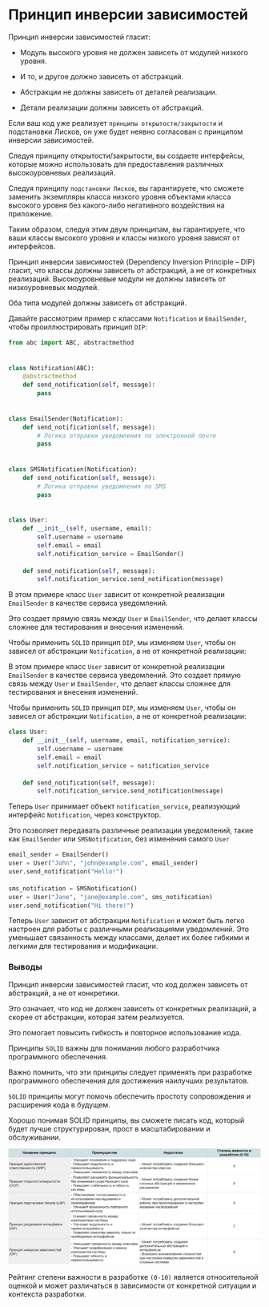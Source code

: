 # Принцип инверсии зависимостей

Принцип инверсии зависимостей гласит:

* Модуль высокого уровня не должен зависеть от модулей низкого уровня. 
* И то, и другое должно зависеть от абстракций. 

* Абстракции не должны зависеть от деталей реализации. 

* Детали реализации должны зависеть от абстракций.

Если ваш код уже реализует `принципы открытости/закрытости` и подстановки Лисков, он уже будет неявно согласован с принципом инверсии зависимостей.  

Следуя принципу открытости/закрытости, вы создаете интерфейсы, которые можно использовать для предоставления различных высокоуровневых реализаций. 

Следуя принципу `подстановки Лисков`, вы гарантируете, что сможете заменить экземпляры класса низкого уровня объектами класса высокого уровня без какого-либо негативного воздействия на приложение. 

Таким образом, следуя этим двум принципам, вы гарантируете, что ваши классы высокого уровня и классы низкого уровня зависят от интерфейсов. 


Принцип инверсии зависимостей (Dependency Inversion Principle – DIP) гласит, что классы должны зависеть от абстракций, а не от конкретных реализаций. Высокоуровневые модули не должны зависеть от низкоуровневых модулей. 

Оба типа модулей должны зависеть от абстракций. 

Давайте рассмотрим пример с классами `Notification` и `EmailSender`, чтобы проиллюстрировать принцип `DIP`:

```python
from abc import ABC, abstractmethod


class Notification(ABC):
    @abstractmethod
    def send_notification(self, message):
        pass


class EmailSender(Notification):
    def send_notification(self, message):
        # Логика отправки уведомления по электронной почте
        pass


class SMSNotification(Notification):
    def send_notification(self, message):
        # Логика отправки уведомления по SMS
        pass


class User:
    def __init__(self, username, email):
        self.username = username
        self.email = email
        self.notification_service = EmailSender()

    def send_notification(self, message):
        self.notification_service.send_notification(message)

```

В этом примере класс `User` зависит от конкретной реализации `EmailSender` в качестве сервиса уведомлений.

Это создает прямую связь между `User` и `EmailSender`, что делает классы сложнее для тестирования и внесения изменений.

Чтобы применить `SOLID` принцип `DIP`, мы изменяем `User`, чтобы он зависел от абстракции `Notification`, а не от конкретной реализации:

В этом примере класс `User` зависит от конкретной реализации `EmailSender` в качестве сервиса уведомлений. Это создает прямую связь между `User` и `EmailSender`, что делает классы сложнее для тестирования и внесения изменений.

Чтобы применить `SOLID` принцип `DIP`, мы изменяем `User`, чтобы он зависел от абстракции `Notification`, а не от конкретной реализации:

```python
class User:
    def __init__(self, username, email, notification_service):
        self.username = username
        self.email = email
        self.notification_service = notification_service

    def send_notification(self, message):
        self.notification_service.send_notification(message)

```

Теперь `User` принимает объект `notification_service`, реализующий интерфейс `Notification`, через конструктор. 

Это позволяет передавать различные реализации уведомлений, такие как `EmailSender` или `SMSNotification`, без изменения самого `User`



```python
email_sender = EmailSender()
user = User("John", "john@example.com", email_sender)
user.send_notification("Hello!")

sms_notification = SMSNotification()
user = User("Jane", "jane@example.com", sms_notification)
user.send_notification("Hi there!")
```

Теперь `User` зависит от абстракции `Notification` и может быть легко настроен для работы с различными реализациями уведомлений. Это уменьшает связанность между классами, делает их более гибкими и легкими для тестирования и модификации.

### Выводы

Принцип инверсии зависимостей гласит, что код должен зависеть от абстракций, а не от конкретики. 

Это означает, что код не должен зависеть от конкретных реализаций, а скорее от абстракции, которая затем реализуется. 

Это помогает повысить гибкость и повторное использование кода.

Принципы `SOLID` важны для понимания любого разработчика программного обеспечения. 

Важно помнить, что эти принципы следует применять при разработке программного обеспечения для достижения наилучших результатов. 

`SOLID` принципы могут помочь обеспечить простоту сопровождения и расширения кода в будущем. 

Хорошо понимая SOLID принципы, вы сможете писать код, который будет лучше структурирован, прост в масштабировании и обслуживании.

![alt text](img/solid.png)

Рейтинг степени важности в разработке `(0-10)` является относительной оценкой и может различаться в зависимости от конкретной ситуации и контекста разработки.